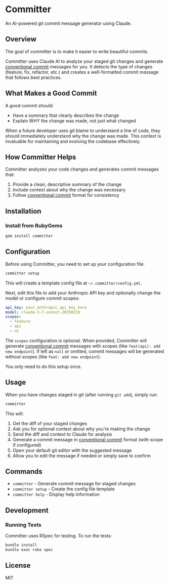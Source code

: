 # Committer

An AI-powered git commit message generator using Claude.

## Overview

The goal of committer is to make it easier to write beautiful commits.

Committer uses Claude AI to analyze your staged git changes and generate [conventional commit](https://www.conventionalcommits.org/en/v1.0.0/) messages for you. It detects the type of changes (feature, fix, refactor, etc.) and creates a well-formatted commit message that follows best practices.

## What Makes a Good Commit

A good commit should:

- Have a summary that clearly describes the change
- Explain WHY the change was made, not just what changed

When a future developer uses git blame to understand a line of code, they should immediately understand why the change was made. This context is invaluable for maintaining and evolving the codebase effectively.

## How Committer Helps

Committer analyzes your code changes and generates commit messages that:

1. Provide a clean, descriptive summary of the change
2. Include context about why the change was necessary
3. Follow [conventional commit](https://www.conventionalcommits.org/en/v1.0.0/) format for consistency

## Installation

### Install from RubyGems

```bash
gem install committer
```

## Configuration

Before using Committer, you need to set up your configuration file:

```bash
committer setup
```

This will create a template config file at `~/.committer/config.yml`.

Next, edit this file to add your Anthropic API key and optionally change the model or configure commit scopes:

```yaml
api_key: your_anthropic_api_key_here
model: claude-3-7-sonnet-20250219
scopes:
  - feature
  - api
  - ui
```

The `scopes` configuration is optional. When provided, Committer will generate [conventional commit](https://www.conventionalcommits.org/en/v1.0.0/) messages with scopes (like `feat(api): add new endpoint`). If left as `null` or omitted, commit messages will be generated without scopes (like `feat: add new endpoint`).

You only need to do this setup once.

## Usage

When you have changes staged in git (after running `git add`), simply run:

```bash
committer
```

This will:

1. Get the diff of your staged changes
2. Ask you for optional context about why you're making the change
3. Send the diff and context to Claude for analysis
4. Generate a commit message in [conventional commit](https://www.conventionalcommits.org/en/v1.0.0/) format (with scope if configured)
5. Open your default git editor with the suggested message
6. Allow you to edit the message if needed or simply save to confirm

## Commands

- `committer` - Generate commit message for staged changes
- `committer setup` - Create the config file template
- `committer help` - Display help information

## Development

### Running Tests

Committer uses RSpec for testing. To run the tests:

```bash
bundle install
bundle exec rake spec
```

## License

MIT
